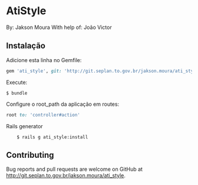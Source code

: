 # AtiStyle
By: Jakson Moura
With help of: João Victor

## Instalação

Adicione esta linha no Gemfile:

```ruby
gem 'ati_style', git: 'http://git.seplan.to.gov.br/jakson.moura/ati_style.git'
```

Execute:

    $ bundle

Configure o root_path da aplicação em routes:
```ruby
root to: 'controller#action'
```

Rails generator
```console
    $ rails g ati_style:install
```

## Contributing

Bug reports and pull requests are welcome on GitHub at http://git.seplan.to.gov.br/jakson.moura/ati_style.